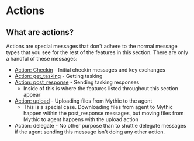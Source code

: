 # Actions

## What are actions?

Actions are special messages that don't adhere to the normal message types that you see for the rest of the features in this section. There are only a handful of these messages:

* [Action: Checkin](../c2-related-development/c2-profile-code/agent-side-coding/initial-checkin.md) - Initial checkin messages and key exchanges
* [Action: get\_tasking](../c2-related-development/c2-profile-code/agent-side-coding/action\_get\_tasking.md) - Getting tasking
* [Action: post\_response](../c2-related-development/c2-profile-code/agent-side-coding/action-post\_response.md) - Sending tasking responses
  * Inside of this is where the features listed throughout this section appear
* [Action: upload](../c2-related-development/c2-profile-code/agent-side-coding/action-upload.md) - Uploading files from Mythic to the agent
  * This is a special case. Downloading files from agent to Mythic happen within the post\_response messages, but moving files from Mythic to agent happens with the upload action
* Action: delegate - No other purpose than to shuttle delegate messages if the agent sending this message isn't doing any other action.
